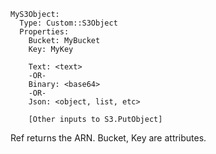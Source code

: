 ```
MyS3Object:
  Type: Custom::S3Object
  Properties:
    Bucket: MyBucket
    Key: MyKey
    
    Text: <text>
    -OR-
    Binary: <base64>
    -OR-
    Json: <object, list, etc>
    
    [Other inputs to S3.PutObject]
```

Ref returns the ARN.
Bucket, Key are attributes.
